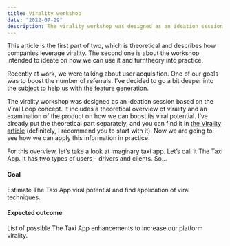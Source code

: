 ```yaml
---
title: Virality workshop
date: "2022-07-29"
description: The virality workshop was designed as an ideation session based on the Viral Loop concept. It includes a theoretical overview of virality and an examination of the product on how we can boost its viral potential. I’ve already put the theoretical part separately, you can find it in the Virality article (definitely recommend you to start with it). Now we are going to see how we can apply this information in practice.
---
```


This article is the first part of two, which is theoretical and describes how companies leverage virality. The second one is about the workshop intended to ideate on how we can use it and turntheory into practice.

Recently at work, we were talking about user acquisition. One of our goals was to boost the number of referrals. I’ve decided to go a bit deeper into the subject to help us with the feature generation.

The virality workshop was designed as an ideation session based on the Viral Loop concept. It includes a theoretical overview of virality and an examination of the product on how we can boost its viral potential. I’ve already put the theoretical part separately, and you can find it in [the Virality article](/virality) (definitely, I recommend you to start with it). Now we are going to see how we can apply this information in practice.

For this overview, let’s take a look at imaginary taxi app. Let’s call it The Taxi App. It has two types of users - drivers and clients. So…

#### Goal

Estimate The Taxi App viral potential and find application of viral techniques.

#### Expected outcome

List of possible The Taxi App enhancements to increase our platform virality.
